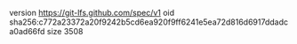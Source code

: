 version https://git-lfs.github.com/spec/v1
oid sha256:c772a23372a20f9242b5cd6ea920f9ff6241e5ea72d816d6917ddadca0ad66fd
size 3508
